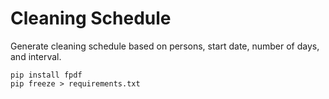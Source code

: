 # Cleaning Schedule

Generate cleaning schedule based on persons, start date, number of days, and interval.

```shell
pip install fpdf
pip freeze > requirements.txt
```
